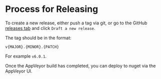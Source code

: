 # Process for Releasing

To create a new release, either push a tag via git, or go to the GitHub [releases tab](https://github.com/justeat/JustSaying/releases) and click `Draft a new release`.

The tag should be in the format:

`v{MAJOR}.{MINOR}.{PATCH}`

For example `v6.0.1`.

Once the AppVeyor build has completed, you can deploy to nuget via the AppVeyor UI.